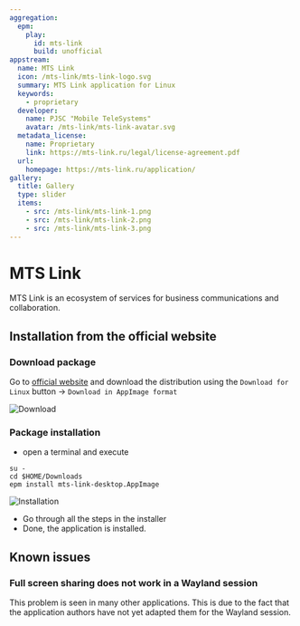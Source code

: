 ```yaml
---
aggregation:
  epm:
    play:
      id: mts-link
      build: unofficial
appstream:
  name: MTS Link
  icon: /mts-link/mts-link-logo.svg
  summary: MTS Link application for Linux
  keywords:
    - proprietary
  developer:
    name: PJSC "Mobile TeleSystems"
    avatar: /mts-link/mts-link-avatar.svg
  metadata_license:
    name: Proprietary
    link: https://mts-link.ru/legal/license-agreement.pdf
  url:
    homepage: https://mts-link.ru/application/
gallery:
  title: Gallery
  type: slider
  items:
    - src: /mts-link/mts-link-1.png
    - src: /mts-link/mts-link-2.png
    - src: /mts-link/mts-link-3.png
---
```


# MTS Link

MTS Link is an ecosystem of services for business communications and collaboration.

<AGWGallery />

<!--@include: @en/apps/.parts/install/content-epm-play.md-->

## Installation from the official website

### Download package

Go to [official website](https://mts-link.ru/application/) and download the distribution using the `Download for Linux` button -> `Download in AppImage format`

![Download](/mts-link/mts-link-4.gif)

### Package installation

- open a terminal and execute

```shell
su -
cd $HOME/Downloads
epm install mts-link-desktop.AppImage
```

![Installation](/mts-link/mts-link-5.gif)

- Go through all the steps in the installer
- Done, the application is installed.

## Known issues

### Full screen sharing does not work in a Wayland session

This problem is seen in many other applications. This is due to the fact that the application authors have not yet adapted them for the Wayland session.
